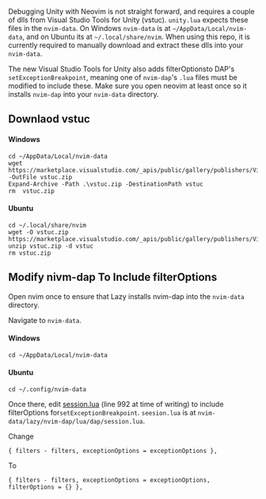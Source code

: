 Debugging Unity with Neovim is not straight forward, and requires a couple of dlls from Visual Studio Tools for Unity (vstuc). `unity.lua` expects these files in the `nvim-data`. On Windows `nvim-data` is at `~/AppData/Local/nvim-data`, and on Ubuntu its at `~/.local/share/nvim`. When using this repo, it is currently required to manually download and extract these dlls into your `nvim-data`.

The new Visual Studio Tools for Unity also adds filterOptionsto DAP's `setExceptionBreakpoint`, meaning one of `nvim-dap`'s `.lua` files must be modified to include these. Make sure you open neovim at least once so it installs `nvim-dap` into your `nvim-data` directory.

## Downlaod vstuc

#### Windows
```
cd ~/AppData/Local/nvim-data
wget https://marketplace.visualstudio.com/_apis/public/gallery/publishers/VisualStudioToolsForUnity/vsextensions/vstuc/1.0.4/vspackage -OutFile vstuc.zip
Expand-Archive -Path .\vstuc.zip -DestinationPath vstuc
rm  vstuc.zip
```

#### Ubuntu
```
cd ~/.local/share/nvim
wget -O vstuc.zip https://marketplace.visualstudio.com/_apis/public/gallery/publishers/VisualStudioToolsForUnity/vsextensions/vstuc/1.0.4/vspackage
unzip vstuc.zip -d vstuc
rm vstuc.zip
```


## Modify nivm-dap To Include filterOptions
Open nvim once to ensure that Lazy installs nvim-dap into the `nvim-data` directory. 

Navigate to `nvim-data`.

#### Windows
```
cd ~/AppData/Local/nvim-data
```

#### Ubuntu
```
cd ~/.config/nvim-data
```

Once there, edit [session.lua](https://github.com/mfussenegger/nvim-dap/blob/90616ae6ae40053103dc66872886fc26b94c70c8/lua/dap/session.lua#L995) (line 992 at time of writing) to include filterOptions for`setExceptionBreakpoint`. `seesion.lua` is at `nvim-data/lazy/nvim-dap/lua/dap/session.lua`.

Change
```
{ filters - filters, exceptionOptions = exceptionOptions },
```
To
```
{ filters - filters, exceptionOptions = exceptionOptions, filterOptions = {} },
```
